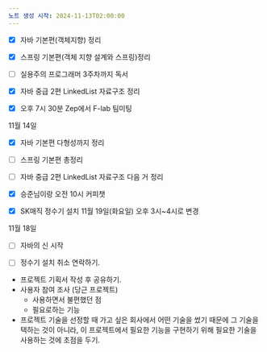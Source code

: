 ```yaml
---
노트 생성 시작: 2024-11-13T02:00:00
---
```

- [x] 자바 기본편(객체지향) 정리
- [x] 스프링 기본편(객체 지향 설계와 스프링)정리
- [ ] 실용주의 프로그래머 3주차까지 독서
- [x] 자바 중급 2편 LinkedList 자료구조 정리
- [x] 오후 7시 30분 Zep에서 F-lab 팀미팅


11월 14일
- [x] 자바 기본편 다형성까지 정리
- [ ] 스프링 기본편 총정리
- [ ] 자바 중급 2편 LinkedList 자료구조 다음 거 정리
- [x] 승준님이랑 오전 10시 커피챗 
- [x] SK매직 정수기 설치 11월 19일(화요일) 오후 3시~4시로 변경


11월 18일
- [ ] 자바의 신 시작
- [ ] 정수기 설치 취소 연락하기.






- 프로젝트 기획서 작성 후 공유하기.
- 사용자 참여 조사 (당근 프로젝트)
	- 사용하면서 불편했던 점
	- 필요로하는 기능
- 프로젝트 기술을 선정할 때 가고 싶은 회사에서 어떤 기술을 썼기 때문에 그 기술을 택하는 것이 아니라, 이 프로젝트에서 필요한 기능을 구현하기 위해 필요한 기술을 사용하는 것에 초점을 두기.